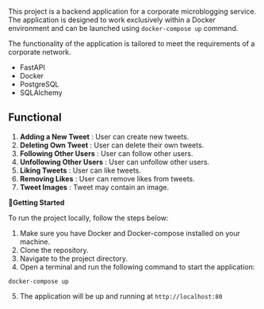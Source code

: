 This project is a backend application for a corporate microblogging service. The application is designed to work exclusively within a Docker environment and can be launched using `docker-compose up` command.

The functionality of the application is tailored to meet the requirements of a corporate network.

* FastAPI
* Docker
* PostgreSQL
* SQLAlchemy

## Functional

1. **Adding a New Tweet** : User can create new tweets.
2. **Deleting Own Tweet** : User can delete their own tweets.
3. **Following Other Users** : User can follow other users.
4. **Unfollowing Other Users** : User can unfollow other users.
5. **Liking Tweets** : User can like tweets.
6. **Removing Likes** : User can remove likes from tweets.
7. **Tweet Images** : Tweet may contain an image.

🚀**Getting Started**

To run the project locally, follow the steps below:

1. Make sure you have Docker and Docker-compose installed on your machine.
2. Clone the repository.
3. Navigate to the project directory.
4. Open a terminal and run the following command to start the application:

```shell
docker-compose up
```

5. The application will be up and running at `http://localhost:80`
